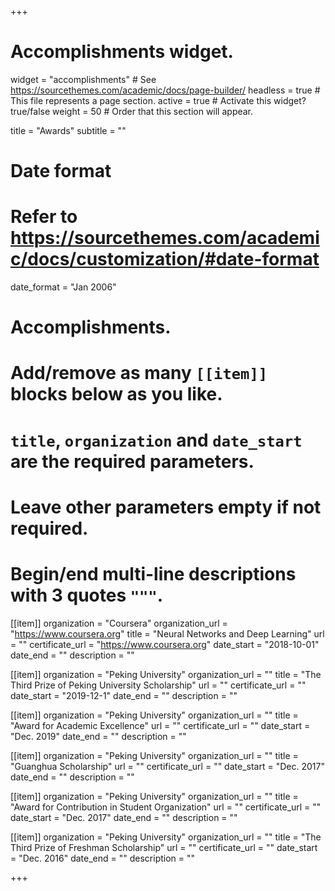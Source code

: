 +++
# Accomplishments widget.
widget = "accomplishments"  # See https://sourcethemes.com/academic/docs/page-builder/
headless = true  # This file represents a page section.
active = true  # Activate this widget? true/false
weight = 50  # Order that this section will appear.

title = "Awards"
subtitle = ""

# Date format
#   Refer to https://sourcethemes.com/academic/docs/customization/#date-format
date_format = "Jan 2006"

# Accomplishments.
#   Add/remove as many `[[item]]` blocks below as you like.
#   `title`, `organization` and `date_start` are the required parameters.
#   Leave other parameters empty if not required.
#   Begin/end multi-line descriptions with 3 quotes `"""`.

 [[item]]
   organization = "Coursera"
   organization_url = "https://www.coursera.org"
   title = "Neural Networks and Deep Learning"
   url = ""
   certificate_url = "https://www.coursera.org"
   date_start = "2018-10-01"
   date_end = ""
   description = ""
 
[[item]]
  organization = "Peking University"
  organization_url = ""
  title = "The Third Prize of Peking University Scholarship"
  url = ""
  certificate_url = ""
  date_start = "2019-12-1"
  date_end = ""
  description = ""

[[item]]
  organization = "Peking University"
  organization_url = ""
  title = "Award for Academic Excellence"
  url = ""
  certificate_url = ""
  date_start = "Dec. 2019"
  date_end = ""
  description = ""

[[item]]
  organization = "Peking University"
  organization_url = ""
  title = "Guanghua Scholarship"
  url = ""
  certificate_url = ""
  date_start = "Dec. 2017"
  date_end = ""
  description = ""

[[item]]
  organization = "Peking University"
  organization_url = ""
  title = "Award for Contribution in Student Organization"
  url = ""
  certificate_url = ""
  date_start = "Dec. 2017"
  date_end = ""
  description = ""
  
[[item]]
  organization = "Peking University"
  organization_url = ""
  title = "The Third Prize of Freshman Scholarship"
  url = ""
  certificate_url = ""
  date_start = "Dec. 2016"
  date_end = ""
  description = ""



+++
